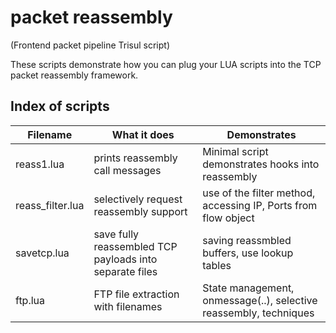 # packet reassembly 

(Frontend packet pipeline Trisul script) 

These scripts demonstrate how you can plug your LUA scripts into the TCP packet reassembly framework.


## Index of scripts 


Filename             |                    What it does                  | Demonstrates 
---------------------|--------------------------------------------------|----------------------------
reass1.lua   | prints reassembly call messages | Minimal script demonstrates hooks into reassembly 
reass_filter.lua  | selectively request reassembly support | use of the filter method, accessing IP, Ports from flow object 
savetcp.lua  | save fully reassembled TCP payloads into separate files | saving reassmbled buffers, use lookup tables 
ftp.lua | FTP file extraction with filenames | State management, onmessage(..), selective reassembly, techniques | 



